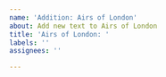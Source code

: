 ```yaml
---
name: 'Addition: Airs of London'
about: Add new text to Airs of London
title: 'Airs of London: '
labels: ''
assignees: ''

---
```



